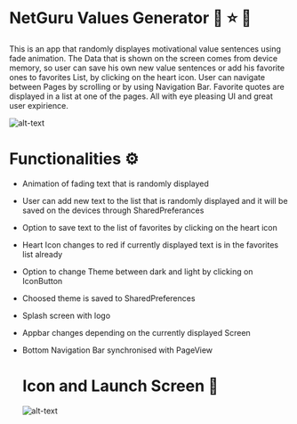 # NetGuru Values Generator :muscle: :star: :rocket:
This is an app that randomly displayes motivational value sentences using fade animation.  The Data that is shown on the screen comes from device memory, so user can save his own new value sentences or add his favorite ones to favorites List, by clicking on the heart icon. User can navigate between Pages by scrolling or by using Navigation Bar. Favorite quotes are displayed in a list at one of the pages. All with eye pleasing UI and great user expirience.

![alt-text](https://github.com/ptuzinek/netguru_value_generator/blob/master/NetGuruValues.gif)

  
  # Functionalities :gear: 
- Animation of fading text that is randomly displayed
- User can add new text to the list that is randomly displayed and it will be saved on the devices through SharedPreferances
- Option to save text to the list of favorites by clicking on the heart icon
- Heart Icon changes to red if currently displayed text is in the favorites list already
- Option to change Theme between dark and light by clicking on IconButton
- Choosed theme is saved to SharedPreferences
- Splash screen with logo
- Appbar changes depending on the currently displayed Screen
- Bottom Navigation Bar synchronised with PageView  
  
  # Icon and Launch Screen :rocket:  
    ![alt-text](https://github.com/ptuzinek/netguru_value_generator/blob/master/NetGuruLaunch.gif)

  
    


